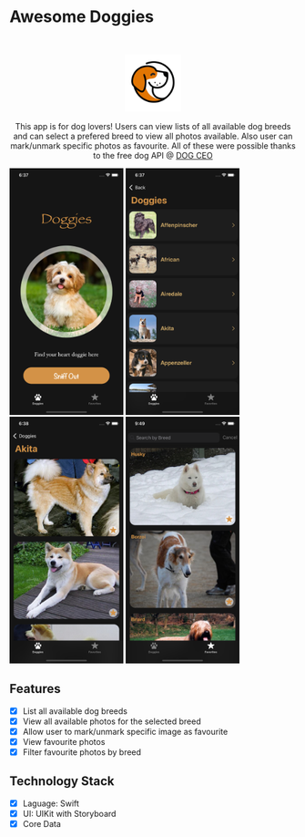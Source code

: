 # Awesome Doggies

<br />
<p align="center">
    <img src="Logo/logo.png" alt="Logo" width="100" height="100">
  <p align="center">
    This app is for dog lovers! Users can view lists of all available dog breeds and can select a prefered breed to view all photos available. Also user can mark/unmark specific photos as favourite. All of these were possible thanks to the free dog API @ <a href="https://dog.ceo/dog-api">DOG CEO</a>
  </p>
</p>

<p align="row">
<img src= "Screens/home.png" width="200" >
<img src= "Screens/breeds.png" width="200" >
<img src= "Screens/imagesByBreed.png" width="200" >
<img src= "Screens/favourites.png" width="200" >
</p>

## Features

- [x] List all available dog breeds
- [x] View all available photos for the selected breed
- [x] Allow user to mark/unmark specific image as favourite
- [x] View favourite photos 
- [x] Filter favourite photos by breed

## Technology Stack

- [x] Laguage: Swift
- [x] UI: UIKit with Storyboard
- [x] Core Data
